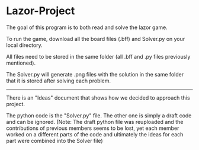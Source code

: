 # Lazor-Project

The goal of this program is to both read and solve the lazor game. 

To run the game, download all the board files (.bff) and Solver.py on your local directory.

All files need to be stored in the same folder (all .bff and .py files previously mentioned).

The Solver.py will generate .png files with the solution in the same folder that it is stored after solving each problem.

-------------------------------------------------------------------------------------------------------------------------------------
There is an "Ideas" document that shows how we decided to approach this project.

The python code is the "Solver.py" file. The other one is simply a draft code and can be ignored. (Note: The draft python file was reuploaded and the contributions of previous members seems to be lost, yet each member worked on a different parts of the code and ultimately the ideas for each part were combined into the Solver file)
